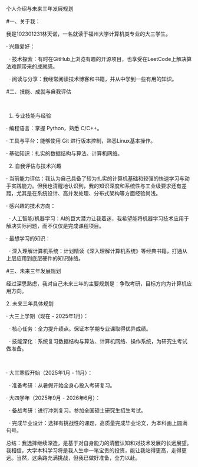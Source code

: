 个人介绍与未来三年发展规划



\#一、关于我：



我是102301231林天诺，一名就读于福州大学计算机类专业的大三学生。



· 兴趣爱好：

&nbsp; · 技术探索：有时在GitHub上浏览有趣的开源项目，也享受在LeetCode上解决算法难题带来的成就感。

&nbsp; · 阅读与分享：我经常阅读技术博客和书籍，并从中学到一些有用的知识。



\#二、技能、成就与自我评估

&nbsp; 

1. 专业技能与经验



· 编程语言：掌握 Python，熟悉 C/C++。

· 工具与平台：能够使用 Git 进行版本控制，熟悉Linux基本操作。

· 基础知识：扎实的数据结构与算法、计算机网络。



2. 自我评估与技术兴趣



· 当前能力评估：我认为自己具备了较为扎实的计算机基础和较强的快速学习与动手实践能力。但我也清醒地认识到，我的知识深度和系统性与工业级要求还有差距，尤其是在系统设计、高并发处理、分布式架构等方面经验尚浅。

· 感兴趣的技术方向：

&nbsp; · 人工智能/机器学习：AI的巨大潜力让我着迷，我希望能将机器学习技术应用于解决实际问题，而不仅仅是完成课程项目。

· 最想学习的知识：

&nbsp; · 深入理解计算机系统：计划精读《深入理解计算机系统》等经典书籍，打通从上层应用到底层硬件的知识脉络。





\#三、未来三年发展规划



经过深思熟虑，我对自己未来三年的主要规划是：争取考研，目标方向为计算机应用方向。



2\. 未来三年具体规划



· 大三上学期（现在 - 2025年1月）：

&nbsp; · 核心任务：全力提升绩点。保证本学期专业课取得优异成绩。

&nbsp; · 技能深化：系统复习数据结构与算法、计算机网络、操作系统，为研究生考试做准备。

&nbsp; 

· 大三寒假开始（2025年1月 - 11月）：

&nbsp; · 准备考研：从暑假开始全身心投入考研复习。

· 大四学年（2025年9月 - 2026年6月）：

&nbsp; · 备战考研：进行冲刺复习，参加全国硕士研究生招生考试。

&nbsp; · 完成毕业设计：选择有挑战性的课题，高质量完成毕业论文，为本科画上圆满句号。



总结：我选择继续深造，是基于对自身能力的清醒认知和对技术发展的长远展望。我相信，大学本科学习将是我人生中一笔宝贵的投资，能让我站得更高，走得更远。当然，这条路充满挑战，但我已做好准备，全力以赴。

